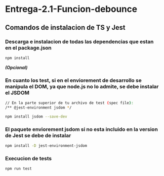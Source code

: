 # Entrega-2.1-Funcion-debounce

## Comandos de instalacion de TS y Jest

### Descarga e instalacion de todas las dependencias que estan en el package.json

```sh
npm install 
```

***(Opcional)***
### En cuanto los test, si en el enviorement de desarrollo se manipula el DOM, ya que node.js no lo admite, se debe instalar el JSDOM 
```sh
// En la parte superior de tu archivo de test (spec file):
/** @jest-environment jsdom */

npm install jsdom --save-dev

```

### El paquete enviorement jsdom si no esta incluido en la version de Jest se debe de instalar
```sh
npm install -D jest-environment-jsdom

```

### Execucion de tests

```sh
npm run test
```
